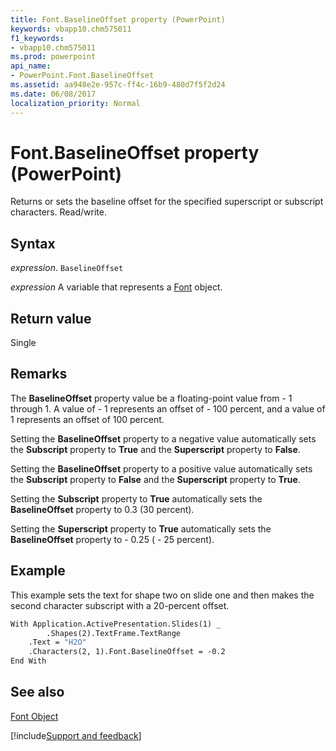 ```yaml
---
title: Font.BaselineOffset property (PowerPoint)
keywords: vbapp10.chm575011
f1_keywords:
- vbapp10.chm575011
ms.prod: powerpoint
api_name:
- PowerPoint.Font.BaselineOffset
ms.assetid: aa948e2e-957c-ff4c-16b9-480d7f5f2d24
ms.date: 06/08/2017
localization_priority: Normal
---
```



# Font.BaselineOffset property (PowerPoint)

Returns or sets the baseline offset for the specified superscript or subscript characters. Read/write.


## Syntax

_expression_. `BaselineOffset`

_expression_ A variable that represents a [Font](PowerPoint.Font.md) object.


## Return value

Single


## Remarks

The **BaselineOffset** property value be a floating-point value from - 1 through 1. A value of - 1 represents an offset of - 100 percent, and a value of 1 represents an offset of 100 percent.

Setting the  **BaselineOffset** property to a negative value automatically sets the **Subscript** property to **True** and the **Superscript** property to **False**.

Setting the  **BaselineOffset** property to a positive value automatically sets the **Subscript** property to **False** and the **Superscript** property to **True**.

Setting the  **Subscript** property to **True** automatically sets the **BaselineOffset** property to 0.3 (30 percent).

Setting the  **Superscript** property to **True** automatically sets the **BaselineOffset** property to - 0.25 ( - 25 percent).


## Example

This example sets the text for shape two on slide one and then makes the second character subscript with a 20-percent offset.


```vb
With Application.ActivePresentation.Slides(1) _
        .Shapes(2).TextFrame.TextRange
    .Text = "H2O"
    .Characters(2, 1).Font.BaselineOffset = -0.2
End With
```


## See also


[Font Object](PowerPoint.Font.md)

[!include[Support and feedback](~/includes/feedback-boilerplate.md)]